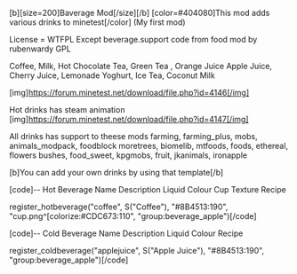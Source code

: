[b][size=200]Baverage Mod[/size][/b]
                                      [color=#404080]This mod adds various drinks to minetest[/color]
(My first mod)

License = WTFPL
                 Except beverage.support code from food mod by rubenwardy GPL

Coffee, Milk, Hot Chocolate 
Tea, Green Tea , Orange Juice 
Apple Juice, Cherry Juice, Lemonade 
Yoghurt, Ice Tea, Coconut Milk

[img]https://forum.minetest.net/download/file.php?id=4146[/img]

Hot drinks has steam animation
[img]https://forum.minetest.net/download/file.php?id=4147[/img]


All drinks has support to theese mods
farming, farming_plus, mobs, animals_modpack, foodblock
moretrees, biomelib, mtfoods, foods, ethereal, flowers
bushes, food_sweet, kpgmobs, fruit, jkanimals, ironapple

[b]You can add your own drinks by using that template[/b]

[code]-- Hot Beverage Name	          Description	            Liquid Colour              Cup Texture					 		      Recipe     

register_hotbeverage("coffee",    S("Coffee"),	    "#8B4513:190",    	"cup.png^[colorize:#CDC673:110", 	  "group:beverage_apple")[/code]


[code]-- Cold Beverage Name	             Description	              Liquid Colour        	 		      Recipe     

register_coldbeverage("applejuice",    S("Apple Juice"),	    "#8B4513:190",    	  "group:beverage_apple")[/code]
